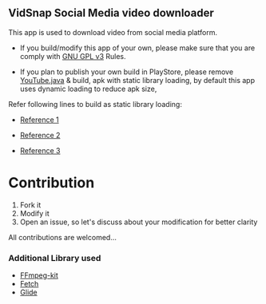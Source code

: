 ## VidSnap Social Media video downloader

This app is used to download video from social media platform.

- If you build/modify this app of your own, please make sure that you are comply with [GNU GPL v3](https://www.gnu.org/licenses/gpl-3.0.en.html) Rules.

- If you plan to publish your own build in PlayStore, please remove [YouTube.java](https://github.com/Udhayarajan/VidSnap/blob/16dc24a5d649edca39d1ac6dae0e60b0e68126f7/app/src/main/java/com/mugames/vidsnap/Extractor/YouTube.java#L38) & build, apk with static library loading, by default this app uses dynamic loading to reduce apk size,

Refer following lines to build as static library loading:

  - [Reference 1](https://github.com/Udhayarajan/VidSnap/blob/16dc24a5d649edca39d1ac6dae0e60b0e68126f7/app/src/main/java/com/mugames/vidsnap/ui/main/Activities/MainActivity.java#L616)
  
  - [Reference 2](https://github.com/Udhayarajan/VidSnap/blob/16dc24a5d649edca39d1ac6dae0e60b0e68126f7/app/src/main/java/com/mugames/vidsnap/Threads/Downloader.java#L280)
  
  - [Reference 3](https://github.com/Udhayarajan/VidSnap/blob/16dc24a5d649edca39d1ac6dae0e60b0e68126f7/settings.gradle#L1)
 
 # Contribution
 
 1. Fork it
 2. Modify it
 3. Open an issue, so let's discuss about your modification for better clarity
 
 All contributions are welcomed...
 
 
 
### Additional Library used
- [FFmpeg-kit](https://github.com/tanersener/ffmpeg-kit)
- [Fetch](https://github.com/tonyofrancis/Fetch)
- [Glide](https://github.com/bumptech/glide)


